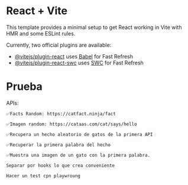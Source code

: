 # React + Vite

This template provides a minimal setup to get React working in Vite with HMR and some ESLint rules.

Currently, two official plugins are available:

- [@vitejs/plugin-react](https://github.com/vitejs/vite-plugin-react/blob/main/packages/plugin-react/README.md) uses [Babel](https://babeljs.io/) for Fast Refresh
- [@vitejs/plugin-react-swc](https://github.com/vitejs/vite-plugin-react-swc) uses [SWC](https://swc.rs/) for Fast Refresh


# Prueba

APIs:

    ✅Facts Random: https://catfact.ninja/fact

    ✅Imagen random: https://cataas.com/cat/says/hello

    ✅Recupera un hecho aleatorio de gatos de la primera API

    ✅Recuperar la primera palabra del hecho

    ✅Muestra una imagen de un gato con la primera palabra.

    Separar por hooks lo que crea conveniente

    Hacer un test cpn playwroung
